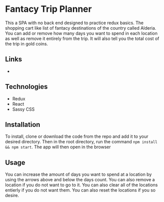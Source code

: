 # Fantacy Trip Planner
This a SPA with no back end designed to practice redux basics. The shopping cart like list of fantacy destinations of the country called Alderia. You can add or remove how many days you want to spend in each location as well as remove it entirely from the trip. It will also tell you the total cost of the trip in gold coins.

## Links
 - 

## Technologies
 - Redux
 - React
 - Sassy CSS

## Installation 
To install, clone or download the code from the repo and add it to your desired directory. Then in the root directory, run the command ```npm install && npm start```. The app will then open in the browser

## Usage
You can increase the amount of days you want to spend at a location by using the arrows above and below the days count. You can also remove a location if you do not want to go to it. You can also clear all of the locations entierly if you do not want them. You can also reset the locations if you so desire.
